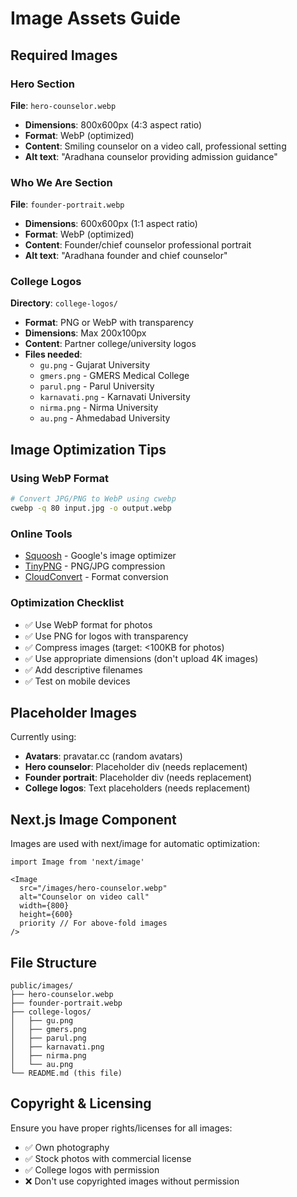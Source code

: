 # Image Assets Guide

## Required Images

### Hero Section
**File**: `hero-counselor.webp`
- **Dimensions**: 800x600px (4:3 aspect ratio)
- **Format**: WebP (optimized)
- **Content**: Smiling counselor on a video call, professional setting
- **Alt text**: "Aradhana counselor providing admission guidance"

### Who We Are Section
**File**: `founder-portrait.webp`
- **Dimensions**: 600x600px (1:1 aspect ratio)
- **Format**: WebP (optimized)
- **Content**: Founder/chief counselor professional portrait
- **Alt text**: "Aradhana founder and chief counselor"

### College Logos
**Directory**: `college-logos/`
- **Format**: PNG or WebP with transparency
- **Dimensions**: Max 200x100px
- **Content**: Partner college/university logos
- **Files needed**:
  - `gu.png` - Gujarat University
  - `gmers.png` - GMERS Medical College
  - `parul.png` - Parul University
  - `karnavati.png` - Karnavati University
  - `nirma.png` - Nirma University
  - `au.png` - Ahmedabad University

## Image Optimization Tips

### Using WebP Format
```bash
# Convert JPG/PNG to WebP using cwebp
cwebp -q 80 input.jpg -o output.webp
```

### Online Tools
- [Squoosh](https://squoosh.app/) - Google's image optimizer
- [TinyPNG](https://tinypng.com/) - PNG/JPG compression
- [CloudConvert](https://cloudconvert.com/) - Format conversion

### Optimization Checklist
- ✅ Use WebP format for photos
- ✅ Use PNG for logos with transparency
- ✅ Compress images (target: <100KB for photos)
- ✅ Use appropriate dimensions (don't upload 4K images)
- ✅ Add descriptive filenames
- ✅ Test on mobile devices

## Placeholder Images

Currently using:
- **Avatars**: pravatar.cc (random avatars)
- **Hero counselor**: Placeholder div (needs replacement)
- **Founder portrait**: Placeholder div (needs replacement)
- **College logos**: Text placeholders (needs replacement)

## Next.js Image Component

Images are used with next/image for automatic optimization:

```tsx
import Image from 'next/image'

<Image
  src="/images/hero-counselor.webp"
  alt="Counselor on video call"
  width={800}
  height={600}
  priority // For above-fold images
/>
```

## File Structure

```
public/images/
├── hero-counselor.webp
├── founder-portrait.webp
├── college-logos/
│   ├── gu.png
│   ├── gmers.png
│   ├── parul.png
│   ├── karnavati.png
│   ├── nirma.png
│   └── au.png
└── README.md (this file)
```

## Copyright & Licensing

Ensure you have proper rights/licenses for all images:
- ✅ Own photography
- ✅ Stock photos with commercial license
- ✅ College logos with permission
- ❌ Don't use copyrighted images without permission
